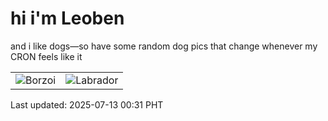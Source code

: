 # hi i'm Leoben

and i like dogs—so have some random dog pics that change whenever my CRON feels like it

|  |  |
|--------|----------|
| ![Borzoi](https://random-dog-vercel.vercel.app/api/random-borzoi?v=1752337900) | ![Labrador](https://random-dog-vercel.vercel.app/api/random-labrador?v=1752337900) |

Last updated: 2025-07-13 00:31 PHT
